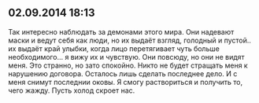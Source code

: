 ## 02.09.2014 18:13

Так интересно наблюдать за демонами этого мира. Они надевают маски и ведут себя как люди, но их
выдаёт взгляд, голодный и пустой.. их выдаёт край улыбки, когда лицо перетягивает чуть больше
необходимого... я вижу их и чувствую. Они повсюду, но они не видят меня. Это странно, но зато
спокойно. Никто не будет стращать меня к нарушению договора. Осталось лишь сделать последнее дело.
И с меня снимут последнии оковы. Я смогу раствориться и получить то, чего жажду. Пусть холод скроет
нас.
